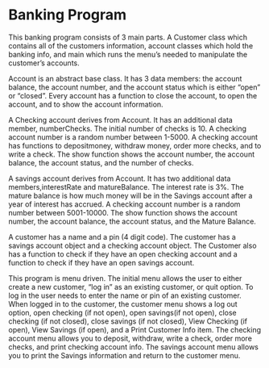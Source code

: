 # Banking Program
This banking program consists of 3 main parts. A Customer class which contains all of the customers information, account classes which 
hold the banking info, and main which runs the menu’s needed to manipulate the customer’s accounts. 

Account is an abstract base class. It has 3 data
members: the account balance, the account number, and the account status which is either “open” or “closed”. Every account has a function to close the account, to
open the account, and to show the account information. 

A Checking account derives from Account. It has an additional data member, numberChecks. The initial number 
of checks is 10. A checking account number is a random number between 1-5000. A checking account has functions to depositmoney, withdraw money, order more checks, 
and to write a check. The show function shows the account number, the account balance, the account status, and the number of checks.

A savings account derives from Account. It has two additional data members,interestRate and matureBalance. The interest rate is 3%. The mature balance is how
much money will be in the Savings account after a year of interest has accrued. A checking account number is a random number between 5001-10000. The show
function shows the account number, the account balance, the account status, and the Mature Balance.

A customer has a name and a pin (4 digit code). The customer has a savings account object and a checking account object. 
The Customer also has a function to check if they have an open checking account and a function to check if they have an open savings account. 

This program is menu driven. The initial menu allows the user to either create a new customer, “log in” as an existing
customer, or quit option. To log in the user needs to enter the name or pin of an existing customer.
When logged in to the customer, the customer menu shows a log out option, open
checking (if not open), open savings(if not open), close checking (if not closed), close savings (if
not closed), View Checking (if open), View Savings (if open), and a Print Customer Info item.
The checking account menu allows you to deposit, withdraw, write a check, order more
checks, and print checking account info. The savings account menu allows you to print the Savings information and return to the
customer menu.
